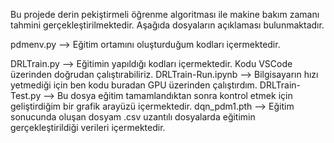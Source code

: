 Bu projede derin pekiştirmeli öğrenme algoritması ile makine bakım zamanı tahmini gerçekleştirilmektedir. Aşağıda dosyaların açıklaması bulunmaktadır.

pdmenv.py          --> Eğitim ortamını oluşturduğum kodları içermektedir.

DRLTrain.py        --> Eğitimin yapıldığı kodları içermektedir. Kodu VSCode üzerinden doğrudan çalıştırabiliriz.
DRLTrain-Run.ipynb --> Bilgisayarın hızı yetmediği için ben kodu buradan GPU üzerinden çalıştırdım.
DRLTrain-Test.py   --> Bu dosya eğitim tamamlandıktan sonra kontrol etmek için geliştirdiğim bir grafik arayüzü içermektedir.
dqn_pdm1.pth       --> Eğitim sonucunda oluşan dosyam
.csv uzantılı dosyalarda eğitimin gerçekleştirildiği verileri içermektedir.

